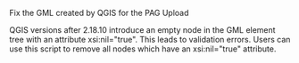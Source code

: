 Fix the GML created by QGIS for the PAG Upload

QGIS versions after 2.18.10 introduce an empty node in the GML element tree
with an attribute xsi:nil="true". This leads to validation errors.
Users can use this script to remove all nodes which have an xsi:nil="true"
attribute.
